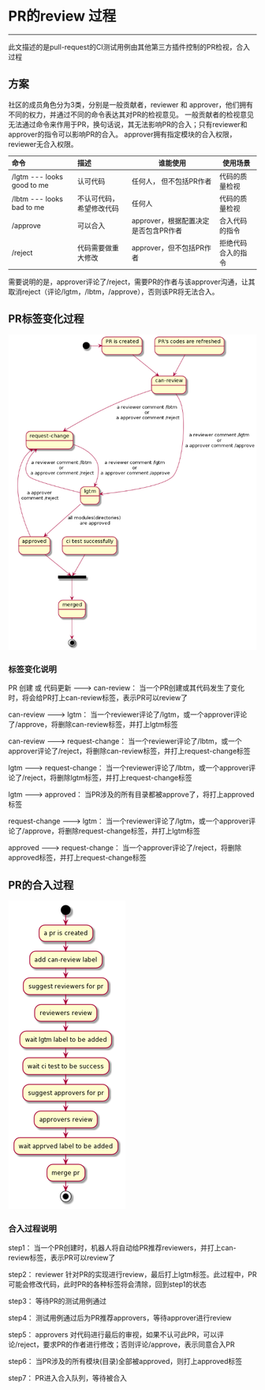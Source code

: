 # PR的review 过程

---

此文描述的是pull-request的CI测试用例由其他第三方插件控制的PR检视，合入过程

## 方案
社区的成员角色分为3类，分别是一般贡献者，reviewer 和 approver，他们拥有不同的权力，并通过不同的命令表达其对PR的检视意见。
一般贡献者的检视意见无法通过命令来作用于PR，换句话说，其无法影响PR的合入；只有reviewer和approver的指令可以影响PR的合入。
approver拥有指定模块的合入权限， reviewer无合入权限。

| 命令                       | 描述                         | 谁能使用                                 | 使用场景           |
| :------------------------- | :--------------------------- | ---------------------------------------- | ---                |
| /lgtm --- looks good to me | 认可代码                     | 任何人， 但不包括PR作者                  | 代码的质量检视    |
| /lbtm --- looks bad to me  | 不认可代码，希望修改代码     | 任何人                                   | 代码的质量检视     |
| /approve                   | 可以合入                     | approver，根据配置决定是否包含PR作者     | 合入代码的指令     |
| /reject                    | 代码需要做重大修改           | approver，但不包括PR作者                 | 拒绝代码合入的指令 |

需要说明的是，approver评论了/reject，需要PR的作者与该approver沟通，让其取消reject（评论/lgtm，/lbtm，/approve），否则该PR将无法合入。

## PR标签变化过程

![here](https://github.com/opensourceways/test-infra/blob/sync-5-22/prow/gitee-plugins/review-trigger/state.png)

### 标签变化说明
PR 创建 或 代码更新 ---> can-review： 当一个PR创建或其代码发生了变化时，将会给PR打上can-review标签，表示PR可以review了

can-review ---> lgtm： 当一个reviewer评论了/lgtm，或一个approver评论了/approve，将删除can-review标签，并打上lgtm标签

can-review ---> request-change： 当一个reviewer评论了/lbtm，或一个approver评论了/reject，将删除can-review标签，并打上request-change标签

lgtm ---> request-change： 当一个reviewer评论了/lbtm，或一个approver评论了/reject，将删除lgtm标签，并打上request-change标签

lgtm ---> approved： 当PR涉及的所有目录都被approve了，将打上approved标签

request-change ---> lgtm： 当一个reviewer评论了/lgtm，或一个approver评论了/approve，将删除request-change标签，并打上lgtm标签

approved ---> request-change： 当一个approver评论了/reject，将删除approved标签，并打上request-change标签

## PR的合入过程

![here](https://github.com/opensourceways/test-infra/blob/sync-5-22/prow/gitee-plugins/review-trigger/review_process.png)

### 合入过程说明
step1： 当一个PR创建时，机器人将自动给PR推荐reviewers，并打上can-review标签，表示PR可以review了

step2： reviewer 针对PR的实现进行review，最后打上lgtm标签。此过程中，PR可能会修改代码，此时PR的各种标签将会清除，回到step1的状态

step3： 等待PR的测试用例通过

step4： 测试用例通过后为PR推荐approvers，等待approver进行review

step5： approvers 对代码进行最后的审视，如果不认可此PR，可以评论/reject，要求PR的作者进行修改；否则评论/approve，表示同意合入PR

step6： 当PR涉及的所有模块(目录)全部被approved，则打上approved标签

step7： PR进入合入队列，等待被合入
